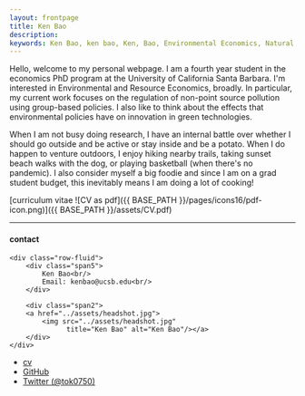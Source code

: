 ```yaml
---
layout: frontpage
title: Ken Bao
description: 
keywords: Ken Bao, ken bao, Ken, Bao, Environmental Economics, Natural Resource Economics, ERE, UCSB, Economics, Ken Bao UCSB
---
```


Hello, welcome to my personal webpage. I am a fourth year student in the economics PhD program at the University of California Santa Barbara. I'm interested in Environmental and Resource Economics, broadly. In particular, my current work focuses on the regulation of non-point source pollution using group-based policies. I also like to think about the effects that environmental policies have on innovation in green technologies.

When I am not busy doing research, I have an internal battle over whether I should go outside and be active or stay inside and be a potato. When I do happen to venture outdoors, I enjoy hiking nearby trails, taking sunset beach walks with the dog, or playing basketball (when there's no pandemic). I also consider myself a big foodie and since I am on a grad student budget, this inevitably means I am doing a lot of cooking!

[curriculum vitae ![CV as pdf]({{ BASE_PATH }}/pages/icons16/pdf-icon.png)]({{ BASE_PATH }}/assets/CV.pdf)<br/>


---


<div class="container">
<h4><a name="contact"></a>contact</h4>

    <div class="row-fluid">
        <div class="span5">
            Ken Bao<br/>
            Email: kenbao@ucsb.edu<br/>
        </div>

        <div class="span2">
        <a href="../assets/headshot.jpg">
            <img src="../assets/headshot.jpg"
                  title="Ken Bao" alt="Ken Bao"/></a>
        </div>
    </div>
</div>

<div class="navbar">
  <div class="navbar-inner">
      <ul class="nav">
          <li><a href="{{ BASE_PATH }}/assets/CV.pdf">cv</a></li>
          <li><a href="https://github.com/ken-q-bao">GitHub</a></li>
          <li><a href="https://twitter.com/tok0750">Twitter (@tok0750)</a></li>
      </ul>
  </div>
</div>